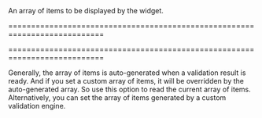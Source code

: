 <!--**
/*-------------------------------------------
    Auto-generated file. Do not modify.
-------------------------------------------

**-->
<!--d-->An array of items to be displayed by the widget.<!--/d-->
===========================================================================
<!--handmade--><!--/handmade-->
<!--merge--><!--/merge-->
===========================================================================

<!--fullDescription-->
Generally, the array of items is auto-generated when a validation result is ready. And if you set a custom array of items, it will be overridden by the auto-generated array. So use this option to read the current array of items. Alternatively, you can set the array of items generated by a custom validation engine.
<!--/fullDescription-->